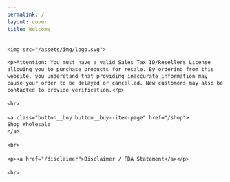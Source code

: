 ```yaml
---
permalink: /
layout: cover
title: Welcome
---
```


<div class="cover-home">

  <div class="masthead">

    <img src="/assets/img/logo.svg">

  </div>

  <div class="cover-home__description editable">

    <p>Attention: You must have a valid Sales Tax ID/Resellers License allowing you to purchase products for resale. By ordering from this website, you understand that providing inaccurate information may cause your order to be delayed or cancelled. New customers may also be contacted to provide verification.</p>

    <br>

    <a class="button__buy button__buy--item-page" href="/shop">
    Shop Wholesale
    </a>

    <br>

    <p><a href="/disclaimer">Disclaimer / FDA Statement</a></p>

    <br>

  </div>

</div>
